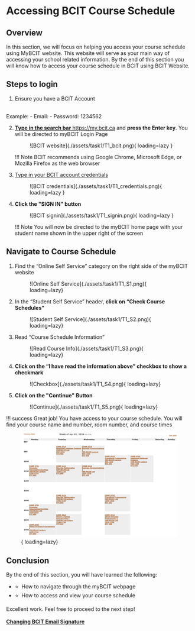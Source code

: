 # Accessing BCIT Course Schedule

## Overview 

In this section, we will focus on helping you access your course schedule using MyBCIT website. This website will serve 
as your main way of accessing your school related information. By the end of this section you will know how to access your course
schedule in BCIT using BCIT Website.

## Steps to login

1. Ensure you have a BCIT Account
<br>
    Example:
       - Email: <Looney@my.bcit.ca>
       - Password: 1234562

2. <u>**Type in the search bar** <https://my.bcit.ca></u> and **press the Enter key**. You will be directed to myBCIT Login 
   Page
     <figure markdown = "span"> ![BCIT website](./assets/task1/T1_bcit.png){ loading=lazy } </figure>



    !!! Note 
        BCIT recommends using Google Chrome, Microsoft Edge, or Mozilla Firefox as the web browser

3. <u>Type in your BCIT account credentials</u>
    <figure markdown = "span"> ![BCIT credentials](./assets/task1/T1_credentials.png){ loading=lazy } </figure>

4. **Click the "SIGN IN" button**
    <figure markdown = "span"> ![BCIT signin](./assets/task1/T1_signin.png){ loading=lazy } </figure>


    !!! Note
        You will now be directed to the myBCIT home page with your student name shown in the upper right of the 
        screen

## Navigate to Course Schedule
1. Find the “Online Self Service” category on the right side of the myBCIT website
    <figure markdown = "span">![Online Self Service](./assets/task1/T1_S1.png){ loading=lazy} 
   </figure>

2. In the “Student Self Service” header, **click on “Check Course Schedules”**
    <figure markdown = "span">![Student Self Service](./assets/task1/T1_S2.png){ loading=lazy} 
   </figure>

3. Read “Course Schedule Information”
    <figure markdown = "span">![Read Course Info](./assets/task1/T1_S3.png){ loading=lazy} 
   </figure>

4. **Click on the “I have read the information above” checkbox to show a checkmark**
    <figure markdown = "span">![Checkbox](./assets/task1/T1_S4.png){ loading=lazy} 
   </figure>
5. **Click on the "Continue" Button**
    <figure markdown = "span">![Continue](./assets/task1/T1_S5.png){ loading=lazy} 
   </figure>

!!! success
    Great job! You have access to your course schedule. You will find your course name and number, room number, and 
    course times
    <figure markdown = "span">![Course Schedule](./assets/task1/T1_S6.png){ loading=lazy} 
    </figure>

## Conclusion

By the end of this section, you will have learned the following:
<ul>
    <li id="staremoji"> ⭐&nbsp How to navigate through the myBCIT webpage </li>
    <li id="staremoji"> ⭐&nbsp How to access and view your course schedule </li>
</ul>

Excellent work. Feel free to proceed to the next step!
<br>
<br>
[**Changing BCIT Email Signature**](task2.md)